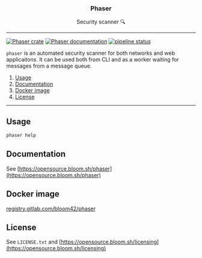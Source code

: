 <p align="center">
  <h3 align="center">Phaser</h3>
  <p align="center">Security scanner 🔍</p>
</p>

--------

[![Phaser crate](https://img.shields.io/crates/v/phaser.svg)](https://crates.io/crates/phaser)
[![Phaser documentation](https://docs.rs/phaser/badge.svg)](https://docs.rs/phaser)
[![pipeline status](https://gitlab.com/bloom42/phaser/badges/master/pipeline.svg)](https://gitlab.com/bloom42/phaser/commits/master)


`phaser` is an automated security scanner for both networks and web applicaitons.
It can be used both from CLI and as a worker waiting for messages from a message queue.

1. [Usage](#usage)
2. [Documentation](#documentation)
3. [Docker image](#docker-image)
4. [License](#license)

-------------------

## Usage

```bash
phaser help
```


## Documentation

See [https://opensource.bloom.sh/phaser](https://opensource.bloom.sh/phaser)


## Docker image

[registry.gitlab.com/bloom42/phaser](https://gitlab.com/bloom42/phaser/container_registry)


## License

See `LICENSE.txt` and [https://opensource.bloom.sh/licensing](https://opensource.bloom.sh/licensing)
